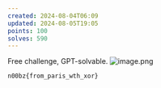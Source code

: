 ```yaml
---
created: 2024-08-04T06:09
updated: 2024-08-05T19:05
points: 100
solves: 590
---
```


Free challenge, GPT-solvable.
![image.png](https://res.cloudinary.com/kumonochisanaka/image/upload/v1722751677/2024/08/a70dfea88af0c2b6929590d57fa63e0f.png)

```flag
n00bz{from_paris_wth_xor}
```
